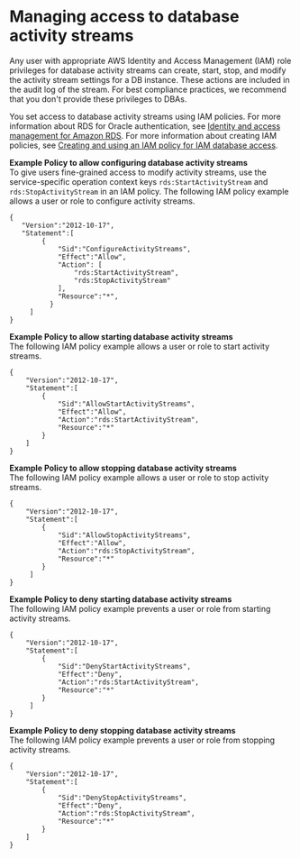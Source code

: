 # Managing access to database activity streams<a name="DBActivityStreams.ManagingAccess"></a>

Any user with appropriate AWS Identity and Access Management \(IAM\) role privileges for database activity streams can create, start, stop, and modify the activity stream settings for a DB instance\. These actions are included in the audit log of the stream\. For best compliance practices, we recommend that you don't provide these privileges to DBAs\.

You set access to database activity streams using IAM policies\. For more information about RDS for Oracle authentication, see [Identity and access management for Amazon RDS](UsingWithRDS.IAM.md)\. For more information about creating IAM policies, see [Creating and using an IAM policy for IAM database access](UsingWithRDS.IAMDBAuth.IAMPolicy.md)\. 

**Example Policy to allow configuring database activity streams**  
To give users fine\-grained access to modify activity streams, use the service\-specific operation context keys `rds:StartActivityStream` and `rds:StopActivityStream`  in an IAM policy\. The following IAM policy example allows a user or role to configure activity streams\.  

```
{
   "Version":"2012-10-17",
   "Statement":[
        {
            "Sid":"ConfigureActivityStreams",
            "Effect":"Allow",
            "Action": [
                "rds:StartActivityStream",
                "rds:StopActivityStream"
            ],
            "Resource":"*",
          }
     ]
}
```

**Example Policy to allow starting database activity streams**  
The following IAM policy example allows a user or role to start activity streams\.  

```
{
    "Version":"2012-10-17",
    "Statement":[
        {
            "Sid":"AllowStartActivityStreams",
            "Effect":"Allow",
            "Action":"rds:StartActivityStream",
            "Resource":"*"
        }
    ]
}
```

**Example Policy to allow stopping database activity streams**  
The following IAM policy example allows a user or role to stop activity streams\.  

```
{
    "Version":"2012-10-17",
    "Statement":[
        {
            "Sid":"AllowStopActivityStreams",
            "Effect":"Allow",
            "Action":"rds:StopActivityStream",
            "Resource":"*"
        }
     ]
}
```

**Example Policy to deny starting database activity streams**  
The following IAM policy example prevents a user or role from starting activity streams\.  

```
{
    "Version":"2012-10-17",
    "Statement":[
        {
            "Sid":"DenyStartActivityStreams",
            "Effect":"Deny",
            "Action":"rds:StartActivityStream",
            "Resource":"*"
        }
     ]
}
```

**Example Policy to deny stopping database activity streams**  
The following IAM policy example prevents a user or role from stopping activity streams\.  

```
{
    "Version":"2012-10-17",
    "Statement":[
        {
            "Sid":"DenyStopActivityStreams",
            "Effect":"Deny",
            "Action":"rds:StopActivityStream",
            "Resource":"*"
        }
    ]
}
```